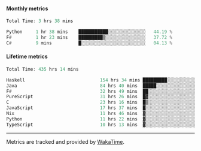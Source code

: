 #### Monthly metrics
<!--START_SECTION:wakamonthly-->

```asm
Total Time: 3 hrs 38 mins

Python     1 hr 38 mins    ███████████░░░░░░░░░░░░░░   44.19 %
F#         1 hr 23 mins    █████████▒░░░░░░░░░░░░░░░   37.72 %
C#         9 mins          █░░░░░░░░░░░░░░░░░░░░░░░░   04.13 %
```

<!--END_SECTION:wakamonthly-->
#### Lifetime metrics
<!--START_SECTION:wakalifetime-->

```asm
Total Time: 435 hrs 14 mins

Haskell                            154 hrs 34 mins █████████░░░░░░░░░░░░░░░░   35.41 %
Java                               84 hrs 40 mins  █████░░░░░░░░░░░░░░░░░░░░   19.40 %
F#                                 32 hrs 49 mins  ██░░░░░░░░░░░░░░░░░░░░░░░   07.52 %
PureScript                         31 hrs 26 mins  █▓░░░░░░░░░░░░░░░░░░░░░░░   07.20 %
C                                  23 hrs 16 mins  █▒░░░░░░░░░░░░░░░░░░░░░░░   05.33 %
JavaScript                         17 hrs 37 mins  █░░░░░░░░░░░░░░░░░░░░░░░░   04.04 %
Nix                                11 hrs 46 mins  ▓░░░░░░░░░░░░░░░░░░░░░░░░   02.70 %
Python                             11 hrs 22 mins  ▓░░░░░░░░░░░░░░░░░░░░░░░░   02.61 %
TypeScript                         10 hrs 13 mins  ▓░░░░░░░░░░░░░░░░░░░░░░░░   02.34 %
```

<!--END_SECTION:wakalifetime-->

---

Metrics are tracked and provided by [WakaTime](https://github.com/athul/waka-readme).
